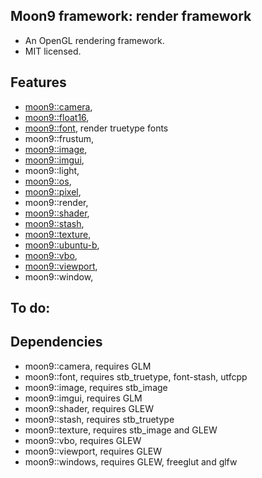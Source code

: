 ## Moon9 framework: render framework
- An OpenGL rendering framework.
- MIT licensed.

## Features
- [moon9::camera](https://github.com/r-lyeh/moon9/tree/master/src/moon9/render/camera),
- [moon9::float16](https://github.com/r-lyeh/moon9/tree/master/src/moon9/render/float16),
- [moon9::font](https://github.com/r-lyeh/moon9/tree/master/src/moon9/render/font), render truetype fonts
- moon9::frustum,
- [moon9::image](https://github.com/r-lyeh/moon9/tree/master/src/moon9/render/texture/image),
- [moon9::imgui](https://github.com/r-lyeh/moon9/tree/master/src/moon9/render/imgui),
- moon9::light,
- [moon9::os](https://github.com/r-lyeh/moon9/tree/master/src/moon9/render/texture/image/os),
- [moon9::pixel](https://github.com/r-lyeh/moon9/tree/master/src/moon9/render/texture/image/pixel),
- moon9::render,
- [moon9::shader](https://github.com/r-lyeh/moon9/tree/master/src/moon9/render/shader),
- [moon9::stash](https://github.com/r-lyeh/moon9/tree/master/src/moon9/render/stash),
- [moon9::texture](https://github.com/r-lyeh/moon9/tree/master/src/moon9/render/texture),
- [moon9::ubuntu-b](https://github.com/r-lyeh/moon9/tree/master/src/moon9/render/imgui/font),
- [moon9::vbo](https://github.com/r-lyeh/moon9/tree/master/src/moon9/render/vbo),
- [moon9::viewport](https://github.com/r-lyeh/moon9/tree/master/src/moon9/render/viewport),
- moon9::window,

## To do:

## Dependencies
- moon9::camera, requires GLM
- moon9::font, requires stb_truetype, font-stash, utfcpp
- moon9::image, requires stb_image
- moon9::imgui, requires GLM
- moon9::shader, requires GLEW
- moon9::stash, requires stb_truetype
- moon9::texture, requires stb_image and GLEW
- moon9::vbo, requires GLEW
- moon9::viewport, requires GLEW
- moon9::windows, requires GLEW, freeglut and glfw
